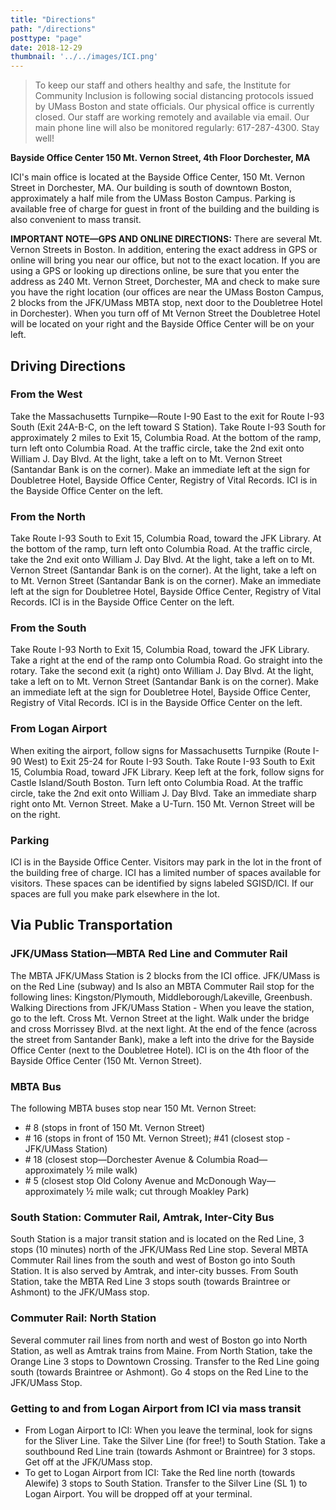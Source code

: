 ```yaml
---
title: "Directions"
path: "/directions"
posttype: "page"
date: 2018-12-29
thumbnail: '../../images/ICI.png'
---
```


> To keep our staff and others healthy and safe, the Institute for Community Inclusion is following social distancing protocols issued by UMass Boston and state officials. Our physical office is currently closed. Our staff are working remotely and available via email. Our main phone line will also be monitored regularly: 617-287-4300. Stay well!

**Bayside Office Center
150 Mt. Vernon Street, 4th Floor
Dorchester, MA**

ICI\'s main office is located at the Bayside Office Center, 150 Mt. Vernon Street in Dorchester, MA. Our building is south of downtown Boston, approximately a half mile from the UMass Boston Campus. Parking is available free of charge for guest in front of the building and the building is also convenient to mass transit.

**IMPORTANT NOTE—GPS AND ONLINE DIRECTIONS:** There are several Mt. Vernon Streets in Boston. In addition, entering the exact address in GPS or online will bring you near our office, but not to the exact location. If you are using a GPS or looking up directions online, be sure that you enter the address as 240 Mt. Vernon Street, Dorchester, MA and check to make sure you have the right location (our offices are near the UMass Boston Campus, 2 blocks from the JFK/UMass MBTA stop, next door to the Doubletree Hotel in Dorchester). When you turn off of Mt Vernon Street the Doubletree Hotel will be located on your right and the Bayside Office Center will be on your left.

## Driving Directions

### From the West

Take the Massachusetts Turnpike—Route I-90 East to the exit for Route I-93 South (Exit 24A-B-C, on the left toward S Station). Take Route I-93 South for approximately 2 miles to Exit 15, Columbia Road. At the bottom of the ramp, turn left onto Columbia Road. At the traffic circle, take the 2nd exit onto William J. Day Blvd. At the light, take a left on to Mt. Vernon Street (Santandar Bank is on the corner). Make an immediate left at the sign for Doubletree Hotel, Bayside Office Center, Registry of Vital Records. ICI is in the Bayside Office Center on the left.

### From the North

Take Route I-93 South to Exit 15, Columbia Road, toward the JFK Library. At the bottom of the ramp, turn left onto Columbia Road. At the traffic circle, take the 2nd exit onto William J. Day Blvd. At the light, take a left on to Mt. Vernon Street (Santandar Bank is on the corner). At the light, take a left on to Mt. Vernon Street (Santandar Bank is on the corner). Make an immediate left at the sign for Doubletree Hotel, Bayside Office Center, Registry of Vital Records. ICI is in the Bayside Office Center on the left.

### From the South

Take Route I-93 North to Exit 15, Columbia Road, toward the JFK Library. Take a right at the end of the ramp onto Columbia Road. Go straight into the rotary. Take the second exit (a right) onto William J. Day Blvd. At the light, take a left on to Mt. Vernon Street (Santandar Bank is on the corner). Make an immediate left at the sign for Doubletree Hotel, Bayside Office Center, Registry of Vital Records. ICI is in the Bayside Office Center on the left.

### From Logan Airport

When exiting the airport, follow signs for Massachusetts Turnpike (Route I-90 West) to Exit 25-24 for Route I-93 South. Take Route I-93 South to Exit 15, Columbia Road, toward JFK Library. Keep left at the fork, follow signs for Castle Island/South Boston. Turn left onto Columbia Road. At the traffic circle, take the 2nd exit onto William J. Day Blvd. Take an immediate sharp right onto Mt. Vernon Street. Make a U-Turn. 150 Mt. Vernon Street will be on the right.

### Parking

ICI is in the Bayside Office Center. Visitors may park in the lot in the front of the building free of charge. ICI has a limited number of spaces available for visitors. These spaces can be identified by signs labeled SGISD/ICI. If our spaces are full you make park elsewhere in the lot.

## Via Public Transportation

### JFK/UMass Station—MBTA Red Line and Commuter Rail

The MBTA JFK/UMass Station is 2 blocks from the ICI office. JFK/UMass is on the Red Line (subway) and Is also an MBTA Commuter Rail stop for the following lines: Kingston/Plymouth, Middleborough/Lakeville, Greenbush. Walking Directions from JFK/UMass Station - When you leave the station, go to the left. Cross Mt. Vernon Street at the light. Walk under the bridge and cross Morrissey Blvd. at the next light. At the end of the fence (across the street from Santander Bank), make a left into the drive for the Bayside Office Center (next to the Doubletree Hotel). ICI is on the 4th floor of the Bayside Office Center (150 Mt. Vernon Street).

### MBTA Bus

The following MBTA buses stop near 150 Mt. Vernon Street:

* \#  8 (stops in front of 150 Mt. Vernon Street)
* \# 16 (stops in front of 150 Mt. Vernon Street); #41 (closest stop - JFK/UMass Station)
* \# 18 (closest stop—Dorchester Avenue & Columbia Road—approximately ½ mile walk)
* \# 5 (closest stop Old Colony Avenue and McDonough Way—approximately ½ mile walk; cut through Moakley Park)

### South Station: Commuter Rail, Amtrak, Inter-City Bus

South Station is a major transit station and is located on the Red Line, 3 stops (10 minutes) north of the JFK/UMass Red Line stop. Several MBTA Commuter Rail lines from the south and west of Boston go into South Station. It is also served by Amtrak, and inter-city busses. From South Station, take the MBTA Red Line 3 stops south (towards Braintree or Ashmont) to the JFK/UMass stop.

### Commuter Rail: North Station

Several commuter rail lines from north and west of Boston go into North Station, as well as Amtrak trains from Maine. From North Station, take the Orange Line 3 stops to Downtown Crossing. Transfer to the Red Line going south (towards Braintree or Ashmont). Go 4 stops on the Red Line to the JFK/UMass Stop.

### Getting to and from Logan Airport from ICI via mass transit

* From Logan Airport to ICI: When you leave the terminal, look for signs for the Sliver Line. Take the Silver Line (for free!) to South Station. Take a southbound Red Line train (towards Ashmont or Braintree) for 3 stops. Get off at the JFK/UMass stop.
* To get to Logan Airport from ICI: Take the Red line north (towards Alewife) 3 stops to South Station. Transfer to the Silver Line (SL 1) to Logan Airport. You will be dropped off at your terminal.
